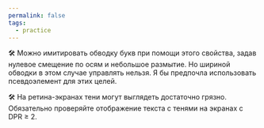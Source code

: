 ```yaml
---
permalink: false
tags:
  - practice
---
```



🛠 Можно имитировать обводку букв при помощи этого свойства, задав нулевое смещение по осям и небольшое размытие. Но шириной обводки в этом случае управлять нельзя. Я бы предпочла использовать псевдоэлемент для этих целей.

🛠 На ретина-экранах тени могут выглядеть достаточно грязно. Обязательно проверяйте отображение текста с тенями на экранах с DPR ≥ 2.
